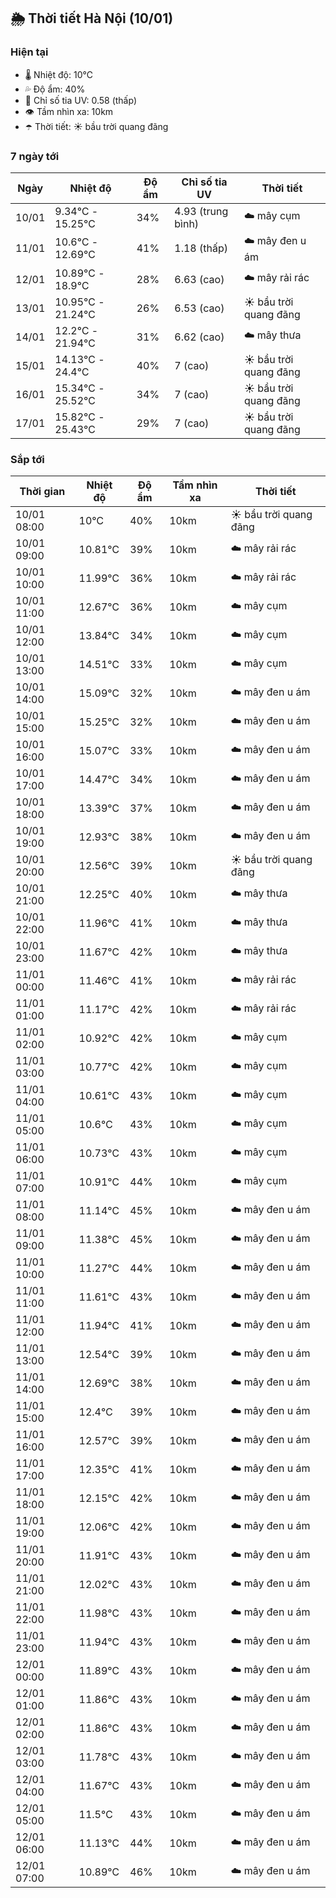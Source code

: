 ## 🌦️ Thời tiết Hà Nội (10/01)

### Hiện tại

- 🌡️ Nhiệt độ: 10℃
- 💦 Độ ẩm: 40%
- 🌟 Chỉ số tia UV: 0.58 (thấp)
- 👁️ Tầm nhìn xa: 10km
- ☂️ Thời tiết: ☀️ bầu trời quang đãng

### 7 ngày tới

| Ngày | Nhiệt độ | Độ ẩm | Chỉ số tia UV | Thời tiết |
| --- | --- | --- | --- | --- |
| 10/01 | 9.34℃ - 15.25℃ | 34% | 4.93 (trung bình) | ☁️ mây cụm |
| 11/01 | 10.6℃ - 12.69℃ | 41% | 1.18 (thấp) | ☁️ mây đen u ám |
| 12/01 | 10.89℃ - 18.9℃ | 28% | 6.63 (cao) | ☁️ mây rải rác |
| 13/01 | 10.95℃ - 21.24℃ | 26% | 6.53 (cao) | ☀️ bầu trời quang đãng |
| 14/01 | 12.2℃ - 21.94℃ | 31% | 6.62 (cao) | ☁️ mây thưa |
| 15/01 | 14.13℃ - 24.4℃ | 40% | 7 (cao) | ☀️ bầu trời quang đãng |
| 16/01 | 15.34℃ - 25.52℃ | 34% | 7 (cao) | ☀️ bầu trời quang đãng |
| 17/01 | 15.82℃ - 25.43℃ | 29% | 7 (cao) | ☀️ bầu trời quang đãng |

### Sắp tới

| Thời gian | Nhiệt độ | Độ ẩm | Tầm nhìn xa | Thời tiết |
| --- | --- | --- | --- | --- |
| 10/01 08:00 | 10℃ | 40% | 10km | ☀️ bầu trời quang đãng |
| 10/01 09:00 | 10.81℃ | 39% | 10km | ☁️ mây rải rác |
| 10/01 10:00 | 11.99℃ | 36% | 10km | ☁️ mây rải rác |
| 10/01 11:00 | 12.67℃ | 36% | 10km | ☁️ mây cụm |
| 10/01 12:00 | 13.84℃ | 34% | 10km | ☁️ mây cụm |
| 10/01 13:00 | 14.51℃ | 33% | 10km | ☁️ mây cụm |
| 10/01 14:00 | 15.09℃ | 32% | 10km | ☁️ mây đen u ám |
| 10/01 15:00 | 15.25℃ | 32% | 10km | ☁️ mây đen u ám |
| 10/01 16:00 | 15.07℃ | 33% | 10km | ☁️ mây đen u ám |
| 10/01 17:00 | 14.47℃ | 34% | 10km | ☁️ mây đen u ám |
| 10/01 18:00 | 13.39℃ | 37% | 10km | ☁️ mây đen u ám |
| 10/01 19:00 | 12.93℃ | 38% | 10km | ☁️ mây đen u ám |
| 10/01 20:00 | 12.56℃ | 39% | 10km | ☀️ bầu trời quang đãng |
| 10/01 21:00 | 12.25℃ | 40% | 10km | ☁️ mây thưa |
| 10/01 22:00 | 11.96℃ | 41% | 10km | ☁️ mây thưa |
| 10/01 23:00 | 11.67℃ | 42% | 10km | ☁️ mây thưa |
| 11/01 00:00 | 11.46℃ | 41% | 10km | ☁️ mây rải rác |
| 11/01 01:00 | 11.17℃ | 42% | 10km | ☁️ mây rải rác |
| 11/01 02:00 | 10.92℃ | 42% | 10km | ☁️ mây cụm |
| 11/01 03:00 | 10.77℃ | 42% | 10km | ☁️ mây cụm |
| 11/01 04:00 | 10.61℃ | 43% | 10km | ☁️ mây cụm |
| 11/01 05:00 | 10.6℃ | 43% | 10km | ☁️ mây cụm |
| 11/01 06:00 | 10.73℃ | 43% | 10km | ☁️ mây cụm |
| 11/01 07:00 | 10.91℃ | 44% | 10km | ☁️ mây cụm |
| 11/01 08:00 | 11.14℃ | 45% | 10km | ☁️ mây đen u ám |
| 11/01 09:00 | 11.38℃ | 45% | 10km | ☁️ mây đen u ám |
| 11/01 10:00 | 11.27℃ | 44% | 10km | ☁️ mây đen u ám |
| 11/01 11:00 | 11.61℃ | 43% | 10km | ☁️ mây đen u ám |
| 11/01 12:00 | 11.94℃ | 41% | 10km | ☁️ mây đen u ám |
| 11/01 13:00 | 12.54℃ | 39% | 10km | ☁️ mây đen u ám |
| 11/01 14:00 | 12.69℃ | 38% | 10km | ☁️ mây đen u ám |
| 11/01 15:00 | 12.4℃ | 39% | 10km | ☁️ mây đen u ám |
| 11/01 16:00 | 12.57℃ | 39% | 10km | ☁️ mây đen u ám |
| 11/01 17:00 | 12.35℃ | 41% | 10km | ☁️ mây đen u ám |
| 11/01 18:00 | 12.15℃ | 42% | 10km | ☁️ mây đen u ám |
| 11/01 19:00 | 12.06℃ | 42% | 10km | ☁️ mây đen u ám |
| 11/01 20:00 | 11.91℃ | 43% | 10km | ☁️ mây đen u ám |
| 11/01 21:00 | 12.02℃ | 43% | 10km | ☁️ mây đen u ám |
| 11/01 22:00 | 11.98℃ | 43% | 10km | ☁️ mây đen u ám |
| 11/01 23:00 | 11.94℃ | 43% | 10km | ☁️ mây đen u ám |
| 12/01 00:00 | 11.89℃ | 43% | 10km | ☁️ mây đen u ám |
| 12/01 01:00 | 11.86℃ | 43% | 10km | ☁️ mây đen u ám |
| 12/01 02:00 | 11.86℃ | 43% | 10km | ☁️ mây đen u ám |
| 12/01 03:00 | 11.78℃ | 43% | 10km | ☁️ mây đen u ám |
| 12/01 04:00 | 11.67℃ | 43% | 10km | ☁️ mây đen u ám |
| 12/01 05:00 | 11.5℃ | 43% | 10km | ☁️ mây đen u ám |
| 12/01 06:00 | 11.13℃ | 44% | 10km | ☁️ mây đen u ám |
| 12/01 07:00 | 10.89℃ | 46% | 10km | ☁️ mây đen u ám |
